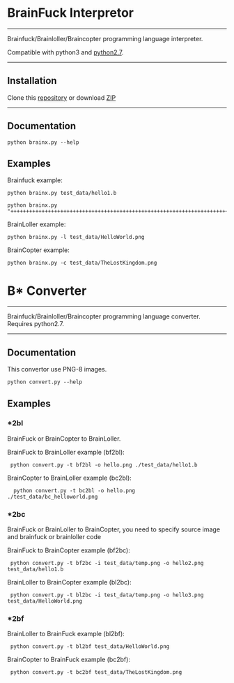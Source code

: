 # BrainFuck Interpretor

---

Brainfuck/Brainloller/Braincopter programming language interpreter.

Compatible with python3 and [python2.7](https://github.com/hhhonzik/python-brainfuck/tree/python2.7).

---

## Installation

Clone this [repository](http://github.com/hhhonzik/python-brainfuck) or download [ZIP](http://github.com/hhhonzik/python-brainfuck/archive/master.zip)

---


## Documentation

    python brainx.py --help

## Examples

Brainfuck example:

    python brainx.py test_data/hello1.b

    python brainx.py "++++++++++++++++++++++++++++++++++++++++++++++++++++++++++++++++++++++++."

BrainLoller example:

    python brainx.py -l test_data/HelloWorld.png


BrainCopter example:

    python brainx.py -c test_data/TheLostKingdom.png


# B* Converter

---

Brainfuck/Brainloller/Braincopter programming language converter.
Requires python2.7.

---

## Documentation

This convertor use PNG-8 images.

    python convert.py --help



## Examples

### *2bl

BrainFuck or BrainCopter to BrainLoller.

BrainFuck to BrainLoller example (bf2bl):

     python convert.py -t bf2bl -o hello.png ./test_data/hello1.b

BrainCopter to BrainLoller example (bc2bl):

      python convert.py -t bc2bl -o hello.png ./test_data/bc_helloworld.png


### *2bc

BrainFuck or BrainLoller to BrainCopter, you need to specify source image and brainfuck or brainloller code

BrainFuck to BrainCopter example (bf2bc):

     python convert.py -t bf2bc -i test_data/temp.png -o hello2.png test_data/hello1.b

BrainLoller to BrainCopter example (bl2bc):

     python convert.py -t bl2bc -i test_data/temp.png -o hello3.png test_data/HelloWorld.png



### *2bf

BrainLoller to BrainFuck example (bl2bf):

     python convert.py -t bl2bf test_data/HelloWorld.png


BrainCopter to BrainFuck example (bc2bf):

     python convert.py -t bc2bf test_data/TheLostKingdom.png




